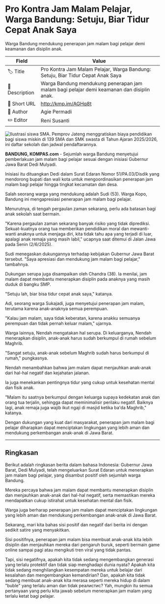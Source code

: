 # Pro Kontra Jam Malam Pelajar, Warga Bandung: Setuju, Biar Tidur Cepat Anak Saya

Warga Bandung mendukung penerapan jam malam bagi pelajar demi keamanan dan disiplin anak.

| Field         | Value                                                       |
|---------------|-------------------------------------------------------------|
| 🏷️ Title       | Pro Kontra Jam Malam Pelajar, Warga Bandung: Setuju, Biar Tidur Cepat Anak Saya |
| 📝 Description | Warga Bandung mendukung penerapan jam malam bagi pelajar demi keamanan dan disiplin anak. |
| 🔗 Short URL   | http://kmp.im/AGHq8t |
| 👤 Author      | Agie Permadi |
| ✏️ Editor      | Reni Susanti |

![Ilustrasi siswa SMA. Pemprov Jateng menggratiskan biaya pendidikan bagi siswa miskin di 139 SMA dan  SMK swasta di Tahun Ajaran 2025/2026, ini daftar sekolah dan jadwal pendaftarannya.](https://asset.kompas.com/crops/hEXzbqIjHqgk80hvqqAgCylif8U=/0x0:750x500/750x500/data/photo/2025/01/13/6784bece642db.jpg)

**BANDUNG, KOMPAS.com** - Sejumlah warga Bandung menyetujui pemberlakuan jam malam bagi pelajar sesuai dengan inisiasi Gubernur Jawa Barat Dedi Mulyadi. 

Inisiasi itu dituangkan Dedi dalam Surat Edaran Nomor 51/PA.03/Disdik yang mendorong bupati dan wali kota untuk mengoordinasikan penerapan jam malam bagi pelajar hingga tingkat kecamatan dan desa.

Salah seorang warga yang mendukung adalah Sudi (53). Warga Kopo, Bandung ini mengapresiasi penerapan jam malam bagi pelajar.

Menurutnya, di tengah pergaulan zaman sekarang, perlu ada batasan bagi anak sekolah saat bermain.

\"Karena pergaulan zaman sekarang banyak risiko yang tidak diprediksi. Sekuat-kuatnya orang tua memberikan pendidikan moral dan mewanti-wanti anaknya untuk menjaga diri, kita tidak tahu apa yang terjadi di luar, apalagi anak remaja yang masih labil,\" ucapnya saat ditemui di Jalan Jawa pada Senin (2/6/2025).

Sudi menegaskan dukungannya terhadap kebijakan Gubernur Jawa Barat tersebut. \"Saya apresiasi dan mendukung jam malam bagi pelajar,\" tambahnya.

Dukungan serupa juga disampaikan oleh Chandra (38). Ia menilai, jam malam dapat membantu menerapkan disiplin pada anaknya yang masih duduk di bangku SMP.

\"Setuju lah, biar bisa tidur cepat anak saya,\" katanya.

Adi, seorang warga Sukajadi, juga menyetujui penerapan jam malam, terutama karena anak-anaknya semua perempuan.

\"Kalau jam malam, saya tidak keberatan, karena anakku semuanya perempuan dan tidak pernah keluar malam,\" ujarnya.

Warga lainnya, Nendah mengatakan hal serupa. Di keluarganya, Nendah menerapkan disiplin, anak-anak harus sudah berkumpul di rumah sebelum Maghrib.

\"Sangat setuju, anak-anak sebelum Maghrib sudah harus berkumpul di rumah,\" pungkasnya.

Nendah menambahkan bahwa jam malam dapat menjauhkan anak-anak dari hal-hal negatif dan kejahatan jalanan.

Ia juga menekankan pentingnya tidur yang cukup untuk kesehatan mental dan fisik anak.

\"Malam itu saatnya berkumpul dengan keluarga supaya kedekatan anak dan orang tua terjalin, sehingga dapat meminimalisir perilaku negatif. Baiknya lagi, anak remaja juga wajib ikut ngaji di masjid ketika ba\'da Maghrib,\" katanya.

Dengan dukungan yang kuat dari masyarakat, penerapan jam malam bagi pelajar diharapkan dapat menciptakan lingkungan yang lebih aman dan mendukung perkembangan anak-anak di Jawa Barat.

---
## Ringkasan

Berikut adalah ringkasan berita dalam bahasa Indonesia: Gubernur Jawa Barat, Dedi Mulyadi, telah mengeluarkan Surat Edaran untuk menerapkan jam malam bagi pelajar, yang disambut positif oleh sejumlah warga Bandung.

 Mereka percaya bahwa jam malam dapat membantu menerapkan disiplin dan menjauhkan anak-anak dari hal-hal negatif, serta memastikan mereka mendapatkan cukup istirahat untuk kesehatan mental dan fisik.

 Warga juga berharap penerapan jam malam dapat menciptakan lingkungan yang lebih aman dan mendukung perkembangan anak-anak di Jawa Barat.



Sekarang, mari kita bahas sisi positif dan negatif dari berita ini dengan sedikit satire yang menyakitkan.

 Sisi positifnya, penerapan jam malam bisa membuat anak-anak kita lebih disiplin dan menjauhkan mereka dari pengaruh buruk, seperti bermain game online sampai pagi atau mengikuti tren viral yang tidak pantas.

 Tapi, sisi negatifnya, apakah kita tidak sedang mengembangkan generasi yang terlalu protektif dan tidak siap menghadapi dunia nyata? Apakah kita tidak sedang menghilangkan kesempatan mereka untuk belajar dari kesalahan dan mengembangkan kemandirian? Dan, apakah kita tidak sedang membuat anak-anak kita merasa seperti mereka hidup di dalam "buble" yang terlalu aman dan tidak реалистис? Yah, mungkin itu semua pertanyaan yang perlu kita jawab sebelum menerapkan jam malam yang terlalu ketat bagi pelajar.

